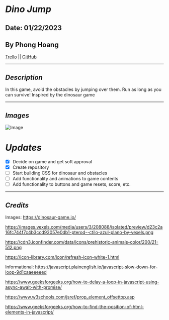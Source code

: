 # **_Dino Jump_**

## Date: 01/22/2023

## By Phong Hoang

[Trello](https://trello.com/b/r48c1rIB/mvp) || [GitHub](https://github.com/hoang-p6/p1-Dinosaur-Game)

---

## **_Description_**

In this game, avoid the obstacles by jumping over them. Run as long as you can survive! Inspired by the dinosaur game

---

## **_Images_**

![Image](https://dinosaur-game.io/data/image/dinosaur-game.png)

# **_Updates_**

- [x] Decide on game and get soft approval
- [x] Create repository
- [ ] Start building CSS for dinosaur and obstacles
- [ ] Add functionality and animations to game contents
- [ ] Add functionality to buttons and game resets, score, etc.

---

## _Credits_

Images:
https://dinosaur-game.io/

https://images.vexels.com/media/users/3/208088/isolated/preview/d23c2a16fc744f7c4b3ccd93057e0db1-pterod--ctilo-azul-plano-by-vexels.png

https://cdn3.iconfinder.com/data/icons/prehistoric-animals-color/200/21-512.png

https://icon-library.com/icon/refresh-icon-white-1.html

Informational:
https://javascript.plainenglish.io/javascript-slow-down-for-loop-9d1caaeeeeed

https://www.geeksforgeeks.org/how-to-delay-a-loop-in-javascript-using-async-await-with-promise/

https://www.w3schools.com/jsref/prop_element_offsettop.asp

https://www.geeksforgeeks.org/how-to-find-the-position-of-html-elements-in-javascript/
